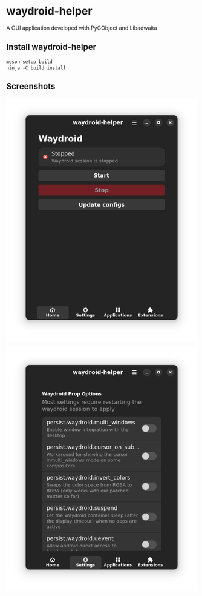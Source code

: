 # waydroid-helper

A GUI application developed with PyGObject and Libadwaita

## Install waydroid-helper

```
meson setup build 
ninja -C build install
```



## Screenshots

![](assets/img/README/1.png)

![image-20240222015934830](assets/img/README/image-20240222015934830.png)
